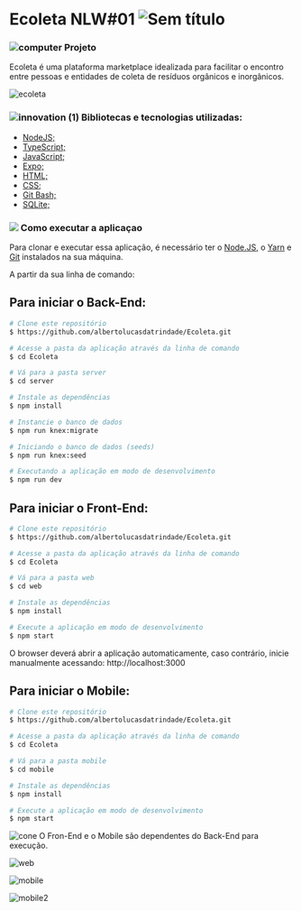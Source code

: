 # Ecoleta NLW#01  ![Sem título](https://user-images.githubusercontent.com/38790522/87840868-3d66cf00-c878-11ea-9660-9784fc035be2.png)
                                                                                                                                                                                   
###   ![computer](https://user-images.githubusercontent.com/38790522/87855074-4f825500-c8ec-11ea-8bfb-604cd6efc3ae.png) Projeto
Ecoleta é uma plataforma marketplace idealizada para facilitar o encontro entre pessoas e entidades de coleta de resíduos orgânicos e inorgânicos.

![ecoleta](https://user-images.githubusercontent.com/38790522/87840292-473b0300-c875-11ea-80b7-dfbf8e87a43c.png)


###  ![innovation (1)](https://user-images.githubusercontent.com/38790522/87854016-024eb500-c8e5-11ea-8d88-379cc4341e51.png) Bibliotecas e tecnologias utilizadas: 
- [NodeJS;](https://nodejs.org/en/)
- [TypeScript;](https://www.typescriptlang.org/)
- [JavaScript;](https://www.javascript.com/)
- [Expo;](https://expo.io/)
- [HTML;](https://developer.mozilla.org/pt-BR/docs/Web/HTML)
- [CSS;](https://developer.mozilla.org/pt-BR/docs/Web/CSS)
- [Git Bash;](https://gitforwindows.org/)
- [SQLite;](https://www.sqlite.org/index.html)

### <img src="https://img.icons8.com/color/30/000000/command-line.png"/> Como executar a aplicaçao
Para clonar e executar essa aplicação, é necessário ter o [Node.JS](https://nodejs.org/en/), o [Yarn](https://yarnpkg.com/) e [Git](https://gitforwindows.org/) instalados na sua máquina.
 
A partir da sua linha de comando:

## Para iniciar o Back-End:

```sh
# Clone este repositório
$ https://github.com/albertolucasdatrindade/Ecoleta.git

# Acesse a pasta da aplicação através da linha de comando
$ cd Ecoleta

# Vá para a pasta server
$ cd server

# Instale as dependências
$ npm install

# Instancie o banco de dados
$ npm run knex:migrate

# Iniciando o banco de dados (seeds)
$ npm run knex:seed

# Executando a aplicação em modo de desenvolvimento
$ npm run dev
```

## Para iniciar o Front-End:

```sh
# Clone este repositório
$ https://github.com/albertolucasdatrindade/Ecoleta.git

# Acesse a pasta da aplicação através da linha de comando
$ cd Ecoleta

# Vá para a pasta web
$ cd web

# Instale as dependências
$ npm install

# Execute a aplicação em modo de desenvolvimento
$ npm start
```
O browser deverá abrir a aplicação automaticamente, caso contrário, inicie manualmente acessando: http://localhost:3000

## Para iniciar o Mobile:
```sh
# Clone este repositório
$ https://github.com/albertolucasdatrindade/Ecoleta.git

# Acesse a pasta da aplicação através da linha de comando
$ cd Ecoleta

# Vá para a pasta mobile
$ cd mobile

# Instale as dependências
$ npm install

# Execute a aplicação em modo de desenvolvimento
$ npm start
```
![cone](https://user-images.githubusercontent.com/38790522/87858566-29b57a00-c905-11ea-97df-42ea37898cd0.png) O Fron-End e o Mobile são dependentes do Back-End para execução.


![web](https://user-images.githubusercontent.com/38790522/87865077-e8de5500-c946-11ea-874a-e3b90e1ac05a.jpg)

![mobile](https://user-images.githubusercontent.com/38790522/87865081-188d5d00-c947-11ea-8beb-438b5ef2ff64.png)

![mobile2](https://user-images.githubusercontent.com/38790522/87865082-23e08880-c947-11ea-85e1-6e87bfdf5e65.jpg)
